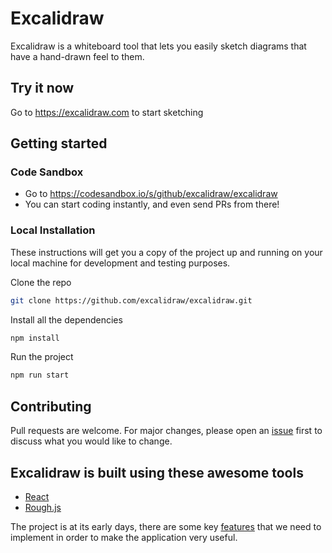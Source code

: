 # Excalidraw

Excalidraw is a whiteboard tool that lets you easily sketch diagrams that have a hand-drawn feel to them.

## Try it now

Go to https://excalidraw.com to start sketching

## Getting started

### Code Sandbox

- Go to https://codesandbox.io/s/github/excalidraw/excalidraw
- You can start coding instantly, and even send PRs from there!

### Local Installation

These instructions will get you a copy of the project up and running on your local machine for development and testing purposes.

Clone the repo

```bash
git clone https://github.com/excalidraw/excalidraw.git
```

Install all the dependencies

```bash
npm install
```

Run the project

```bash
npm run start
```

## Contributing

Pull requests are welcome. For major changes, please open an [issue](https://github.com/excalidraw/excalidraw/issues) first to discuss what you would like to change.

## Excalidraw is built using these awesome tools

- [React](https://reactjs.org/)
- [Rough.js](https://roughjs.com/)

The project is at its early days, there are some key [features](https://github.com/excalidraw/excalidraw/milestone/1) that we need to implement in order to make the application very useful.

